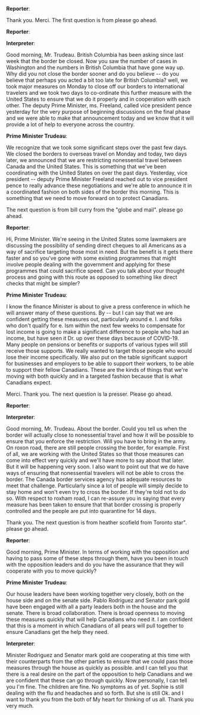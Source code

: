 

**Reporter**:

Thank you.
Merci.
The first question is from  please go ahead.



**Reporter**:





**Interpreter**:

Good morning, Mr. Trudeau.
British Columbia has been asking since last week that the border be closed.
Now you saw the number of cases in Washington and the numbers in British Columbia that have gone way up. Why did you not close the border sooner and do you believe -- do you believe that perhaps you acted a bit too late for British Columbia? well, we took major measures on Monday to close off our borders to international travelers and we took two days to co-ordinate this further measure with the United States to ensure that we do it properly and in cooperation with each other.
The deputy Prime Minister, ms. Freeland, called vice president pence yesterday for the very purpose of beginning discussions on the final phase and we were able to make that announcement today and we know that it will provide a lot of help to everyone across the country.



**Prime Minister Trudeau**:

We recognize that we took some significant steps over the past few days.
We closed the borders to overseas travel on Monday and today, two days later, we announced that we are restricting nonessential travel between Canada and the United States.
This is something that we've been coordinating with the United States on over the past days.
Yesterday, vice president -- deputy Prime Minister Freeland reached out to vice president pence to really advance these negotiations and we're able to announce it in a coordinated fashion on both sides of the border this morning.
This is something that we need to move forward on to protect Canadians.



The next question is from bill curry from the "globe and mail". please go ahead.



**Reporter**:

Hi, Prime Minister.
We're seeing in the United States some lawmakers are discussing the possibility of sending direct cheques to all Americans as a way of sacrifice targeting those most in need.
But the benefit is it gets there faster and so you've gone with some existing programmes that might involve people dealing with the government and applying for these programmes that could sacrifice speed.
Can you talk about your thought process and going with this route as opposed to something like direct checks that might be simpler?



**Prime Minister Trudeau**:

I know the finance Minister is about to give a press conference in which he will answer many of these questions.
By -- but I can say that we are confident getting these measures out, particularly around e. I. and folks who don't qualify for e. Ism within the next few weeks to compensate for lost income is going to make a significant difference to people who had an income, but have seen it Dr. up over these days because of COVID-19. Many people on pensions or benefits or supports of various types will still receive those supports.
We really wanted to target those people who would lose their income specifically.
We also put on the table significant support for businesses and employers to be able to support their workers, to be able to support their fellow Canadians.
These are the kinds of things that we're moving with both quickly and in a targeted fashion because that is what Canadians expect.



Merci.
Thank you.
The next question is la presser.
Please go ahead.



**Reporter**:





**Interpreter**:

Good morning, Mr. Trudeau.
About the border.
Could you tell us when the border will actually close to nonessential travel and how it will be possible to ensure that you enforce the restriction.
Will you have to bring in the army.
On roxon road, there are still people crossing the border, for example.
First of all, we are working with the United States so that those measures can come into effect very quickly and we'll have more to say about that later.
But it will be happening very soon.
I also want to point out that we do have ways of ensuring that nonessential travelers will not be able to cross the border.
The Canada border services agency has adequate resources to meet that challenge.
Particularly since a lot of people will simply decide to stay home and won't even try to cross the border.
If they're told not to do so. With respect to roxham road, I can re-assure you in saying that every measure has been taken to ensure that that border crossing is properly controlled and the people are put into quarantine for 14 days.



Thank you.
The next question is from heather scofield from Toronto star". please go ahead.



**Reporter**:

Good morning, Prime Minister.
In terms of working with the opposition and having to pass some of these steps through them, have you been in touch with the opposition leaders and do you have the assurance that they will cooperate with you to move quickly?



**Prime Minister Trudeau**:

Our house leaders have been working together very closely, both on the house side and on the senate side.
Pablo Rodriguez and Senator park gold have been engaged with all a party leaders both in the house and the senate.
There is broad collaboration.
There is broad openness to moving these measures quickly that will help Canadians who need it. I am confident that this is a moment in which Canadians of all pears will pull together to ensure Canadians get the help they need.




**Interpreter**:

Minister Rodriguez and Senator mark gold are cooperating at this time with their counterparts from the other parties to ensure that we could pass those measures through the house as quickly as possible.
and I can tell you that there is a real desire on the part of the opposition to help Canadians and we are confident that these can go through quickly.
Now personally, I can tell you I'm fine.
The children are fine.
No symptoms as of yet.
Sophie is still dealing with the flu and headaches and so forth.
But she is still Ok. and I want to thank you from the both of My heart for thinking of us all.
Thank you very much.

